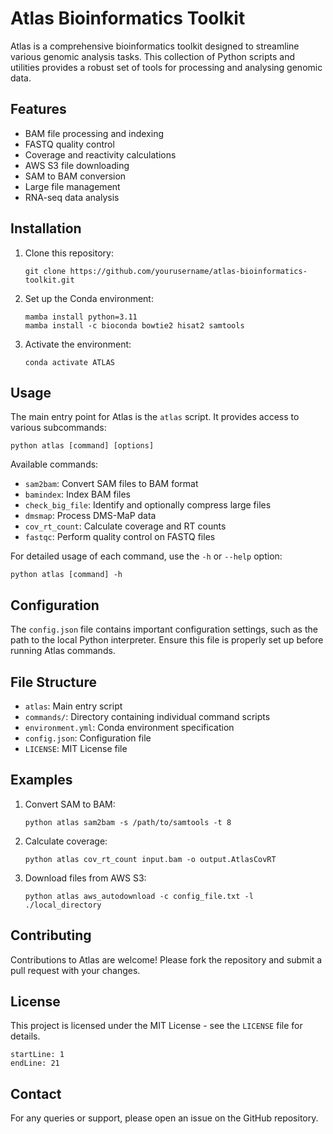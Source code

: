 # Atlas Bioinformatics Toolkit

Atlas is a comprehensive bioinformatics toolkit designed to streamline various genomic analysis tasks. This collection of Python scripts and utilities provides a robust set of tools for processing and analysing genomic data.

## Features

- BAM file processing and indexing
- FASTQ quality control
- Coverage and reactivity calculations
- AWS S3 file downloading
- SAM to BAM conversion
- Large file management
- RNA-seq data analysis

## Installation

1. Clone this repository:
   ```
   git clone https://github.com/yourusername/atlas-bioinformatics-toolkit.git
   ```

2. Set up the Conda environment:
   ```
   mamba install python=3.11
   mamba install -c bioconda bowtie2 hisat2 samtools
   ```

3. Activate the environment:
   ```
   conda activate ATLAS
   ```

## Usage

The main entry point for Atlas is the `atlas` script. It provides access to various subcommands:

```
python atlas [command] [options]
```

Available commands:

- `sam2bam`: Convert SAM files to BAM format
- `bamindex`: Index BAM files
- `check_big_file`: Identify and optionally compress large files
- `dmsmap`: Process DMS-MaP data
- `cov_rt_count`: Calculate coverage and RT counts
- `fastqc`: Perform quality control on FASTQ files

For detailed usage of each command, use the `-h` or `--help` option:

```
python atlas [command] -h
```

## Configuration

The `config.json` file contains important configuration settings, such as the path to the local Python interpreter. Ensure this file is properly set up before running Atlas commands.

## File Structure

- `atlas`: Main entry script
- `commands/`: Directory containing individual command scripts
- `environment.yml`: Conda environment specification
- `config.json`: Configuration file
- `LICENSE`: MIT License file

## Examples

1. Convert SAM to BAM:
   ```
   python atlas sam2bam -s /path/to/samtools -t 8
   ```

2. Calculate coverage:
   ```
   python atlas cov_rt_count input.bam -o output.AtlasCovRT
   ```

3. Download files from AWS S3:
   ```
   python atlas aws_autodownload -c config_file.txt -l ./local_directory
   ```

## Contributing

Contributions to Atlas are welcome! Please fork the repository and submit a pull request with your changes.

## License

This project is licensed under the MIT License - see the `LICENSE` file for details.

```
startLine: 1
endLine: 21
```

## Contact

For any queries or support, please open an issue on the GitHub repository.